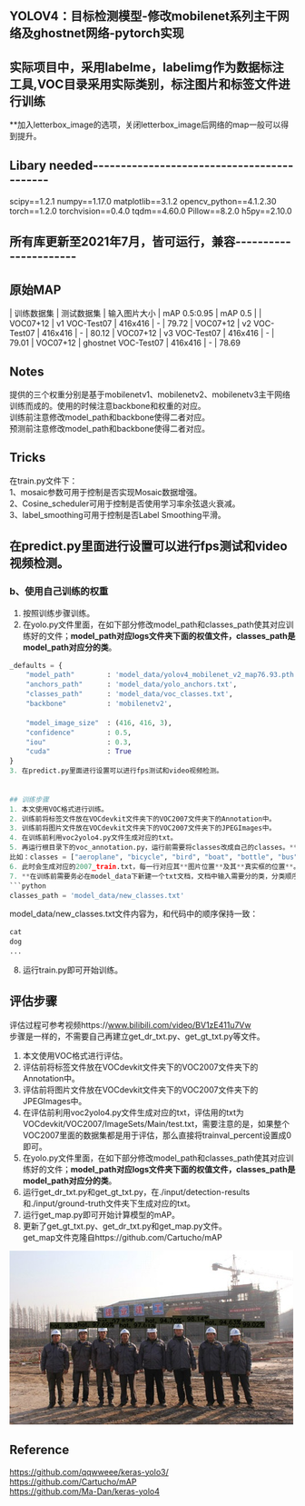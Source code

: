 ## YOLOV4：目标检测模型-修改mobilenet系列主干网络及ghostnet网络-pytorch实现
## 实际项目中，采用labelme，labelimg作为数据标注工具,VOC目录采用实际类别，标注图片和标签文件进行训练

**加入letterbox_image的选项，关闭letterbox_image后网络的map一般可以得到提升。

## Libary needed-------------------------------------------
scipy==1.2.1
numpy==1.17.0
matplotlib==3.1.2
opencv_python==4.1.2.30
torch==1.2.0
torchvision==0.4.0
tqdm==4.60.0
Pillow==8.2.0
h5py==2.10.0
## 所有库更新至2021年7月，皆可运行，兼容----------------------

## 原始MAP
| 训练数据集 | 测试数据集 | 输入图片大小 | mAP 0.5:0.95 | mAP 0.5 |
| VOC07+12 | v1 VOC-Test07 | 416x416 | - | 79.72
| VOC07+12 | v2 VOC-Test07 | 416x416 | - | 80.12
| VOC07+12 | v3 VOC-Test07 | 416x416 | - | 79.01
| VOC07+12 | ghostnet VOC-Test07 | 416x416 | - | 78.69


## Notes
提供的三个权重分别是基于mobilenetv1、mobilenetv2、mobilenetv3主干网络训练而成的。使用的时候注意backbone和权重的对应。   
训练前注意修改model_path和backbone使得二者对应。   
预测前注意修改model_path和backbone使得二者对应。   


## Tricks
在train.py文件下：   
1、mosaic参数可用于控制是否实现Mosaic数据增强。    
2、Cosine_scheduler可用于控制是否使用学习率余弦退火衰减。    
3、label_smoothing可用于控制是否Label Smoothing平滑。   


## 在predict.py里面进行设置可以进行fps测试和video视频检测。  
### b、使用自己训练的权重
1. 按照训练步骤训练。  
2. 在yolo.py文件里面，在如下部分修改model_path和classes_path使其对应训练好的文件；**model_path对应logs文件夹下面的权值文件，classes_path是model_path对应分的类**。  
```python
_defaults = {
    "model_path"        : 'model_data/yolov4_mobilenet_v2_map76.93.pth',
    "anchors_path"      : 'model_data/yolo_anchors.txt',
    "classes_path"      : 'model_data/voc_classes.txt',
    "backbone"          : 'mobilenetv2',
    
    "model_image_size"  : (416, 416, 3),
    "confidence"        : 0.5,
    "iou"               : 0.3,
    "cuda"              : True
}
3. 在predict.py里面进行设置可以进行fps测试和video视频检测。  


## 训练步骤
1. 本文使用VOC格式进行训练。  
2. 训练前将标签文件放在VOCdevkit文件夹下的VOC2007文件夹下的Annotation中。  
3. 训练前将图片文件放在VOCdevkit文件夹下的VOC2007文件夹下的JPEGImages中。  
4. 在训练前利用voc2yolo4.py文件生成对应的txt。  
5. 再运行根目录下的voc_annotation.py，运行前需要将classes改成自己的classes。**注意不要使用中文标签，文件夹中不要有空格！**   
比如：classes = ["aeroplane", "bicycle", "bird", "boat", "bottle", "bus", "car", "cat", "chair", "cow", "diningtable", "dog", "horse", "motorbike", "person", "pottedplant", "sheep", "sofa", "train", "tvmonitor"]
6. 此时会生成对应的2007_train.txt，每一行对应其**图片位置**及其**真实框的位置**。  
7. **在训练前需要务必在model_data下新建一个txt文档，文档中输入需要分的类，分类顺序和代码中的顺序保持一致，在train.py中将classes_path指向该文件**，示例如下：   
```python
classes_path = 'model_data/new_classes.txt'    
```
model_data/new_classes.txt文件内容为，和代码中的顺序保持一致：   
```python
cat
dog
...
```
8. 运行train.py即可开始训练。

## 评估步骤
评估过程可参考视频https://www.bilibili.com/video/BV1zE411u7Vw  
步骤是一样的，不需要自己再建立get_dr_txt.py、get_gt_txt.py等文件。  
1. 本文使用VOC格式进行评估。  
2. 评估前将标签文件放在VOCdevkit文件夹下的VOC2007文件夹下的Annotation中。  
3. 评估前将图片文件放在VOCdevkit文件夹下的VOC2007文件夹下的JPEGImages中。  
4. 在评估前利用voc2yolo4.py文件生成对应的txt，评估用的txt为VOCdevkit/VOC2007/ImageSets/Main/test.txt，需要注意的是，如果整个VOC2007里面的数据集都是用于评估，那么直接将trainval_percent设置成0即可。  
5. 在yolo.py文件里面，在如下部分修改model_path和classes_path使其对应训练好的文件；**model_path对应logs文件夹下面的权值文件，classes_path是model_path对应分的类**。  
6. 运行get_dr_txt.py和get_gt_txt.py，在./input/detection-results和./input/ground-truth文件夹下生成对应的txt。  
7. 运行get_map.py即可开始计算模型的mAP。
8. 更新了get_gt_txt.py、get_dr_txt.py和get_map.py文件。  
get_map文件克隆自https://github.com/Cartucho/mAP  

![image](https://github.com/qxysam/Mobilenet_YoloV4_Lite_Construction/blob/main/safetyhat.jpg)

## Reference
https://github.com/qqwweee/keras-yolo3/  
https://github.com/Cartucho/mAP  
https://github.com/Ma-Dan/keras-yolo4



